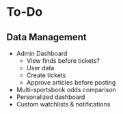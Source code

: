 # To-Do 

## Data Management
- Admin Dashboard
    - View finds before tickets?
    - User data
    - Create tickets
    - Approve articles before posting
- Multi-sportsbook odds comparison
- Personalized dashboard
- Custom watchlists & notifications


